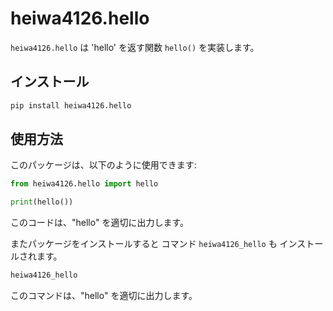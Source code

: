 # heiwa4126.hello

`heiwa4126.hello` は 'hello' を返す関数 `hello()` を実装します。

## インストール

```sh
pip install heiwa4126.hello
```

## 使用方法

このパッケージは、以下のように使用できます:

```python
from heiwa4126.hello import hello

print(hello())
```

このコードは、"hello" を適切に出力します。

またパッケージをインストールすると コマンド `heiwa4126_hello` も
インストールされます。

```sh
heiwa4126_hello
```

このコマンドは、"hello" を適切に出力します。
